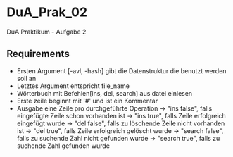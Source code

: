 # DuA_Prak_02
DuA Praktikum - Aufgabe 2

## Requirements
 - Ersten Argument [-avl, -hash] gibt die Datenstruktur die benutzt werden soll an
 - Letztes Argument entspricht file_name
 - Wörterbuch mit Befehlen[ins, del, search] aus datei einlesen
 - Erste zeile beginnt mit '#' und ist ein Kommentar
 - Ausgabe eine Zeile pro durchgeführte Operation
    -> "ins false", falls eingefügte Zeile schon vorhanden ist
    -> "ins true", falls Zeile erfolgreich eingefügt wurde
    -> "del false", falls zu löschende Zeile nicht vorhanden ist
    -> "del true", falls Zeile erfolgreich gelöscht wurde
    -> "search false", falls zu suchende Zahl nicht gefunden wurde
    -> "search true", falls zu suchende Zahl gefunden wurde
